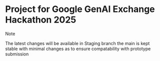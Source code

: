 # Project for Google GenAI Exchange Hackathon 2025

> [!NOTE]
> The latest changes will be available in Staging branch the main is kept stable with minimal changes as to ensure compatability with prototype submission
